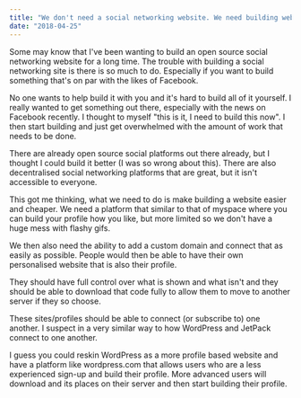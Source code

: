 ```yaml
---
title: "We don't need a social networking website. We need building websites to be more accessible."
date: "2018-04-25"
---
```


Some may know that I've been wanting to build an open source social networking website for a long time. The trouble with building a social networking site is there is so much to do. Especially if you want to build something that's on par with the likes of Facebook.

No one wants to help build it with you and it's hard to build all of it yourself. I really wanted to get something out there, especially with the news on Facebook recently. I thought to myself "this is it, I need to build this now". I then start building and just get overwhelmed with the amount of work that needs to be done.

There are already open source social platforms out there already, but I thought I could build it better (I was so wrong about this). There are also decentralised social networking platforms that are great, but it isn't accessible to everyone.

This got me thinking, what we need to do is make building a website easier and cheaper. We need a platform that similar to that of myspace where you can build your profile how you like, but more limited so we don't have a huge mess with flashy gifs.

We then also need the ability to add a custom domain and connect that as easily as possible. People would then be able to have their own personalised website that is also their profile.

They should have full control over what is shown and what isn't and they should be able to download that code fully to allow them to move to another server if they so choose.

These sites/profiles should be able to connect (or subscribe to) one another. I suspect in a very similar way to how WordPress and JetPack connect to one another.

I guess you could reskin WordPress as a more profile based website and have a platform like wordpress.com that allows users who are a less experienced sign-up and build their profile. More advanced users will download and its places on their server and then start building their profile.
